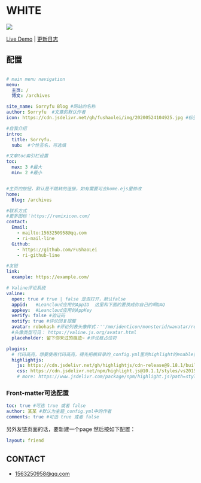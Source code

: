 # WHITE
![](https://cdn.jsdelivr.net/gh/fushaolei/img/20200630015134.png)

[Live Demo](https://sorryfu.top/) | [更新日志](https://sorryfu.top/2020/07/18/white%E4%B8%BB%E9%A2%98%E5%BC%80%E5%8F%91%EF%BC%88%E6%9B%B4%E6%96%B0ing%EF%BC%89/)

## 配置

```yml

# main menu navigation
menu:
  主页: /
  博文: /archives

site_name: Sorryfu Blog #网站的名称
author: Sorryfu  #文章的默认作者
icon: https://cdn.jsdelivr.net/gh/fushaolei/img/20200524104925.jpg #标签页图标

#自我介绍
intro:
  title: Sorryfu.
  sub:  #个性签名，可选填

#文章toc索引栏设置
toc:
  max: 3 #最大
  min: 2 #最小


#主页的按钮，默认是不跳转的连接，如有需要可去home.ejs里修改
home:
  Blog: /archives

#联系方式  
#更多图标：https://remixicon.com/
contact:
  Email: 
    - mailto:1563250958@qq.com
    - ri-mail-line
  Github:
    - https://github.com/FuShaoLei
    - ri-github-line

#友链
link:
  example: https://example.com/

# Valine评论系统
valine:
  open: true # true | false 是否打开，默认false
  appid:   #Leancloud应用的AppID  这里和下面的要换成你自己的啊QAQ
  appkey:  #Leancloud应用的AppKey
  verify: false #验证码
  notify: true #评论回复提醒
  avatar: robohash #评论列表头像样式：''/mm/identicon/monsterid/wavatar/retro/hide
  #头像类型可见： https://valine.js.org/avatar.html
  placeholder: 留下你来过的痕迹~ #评论框占位符

plugins:
  # 代码高亮，想要使用代码高亮，得先把根目录的_config.yml里的highlight的enable置成false
  highlightjs:
    js: https://cdn.jsdelivr.net/gh/highlightjs/cdn-release@9.18.1/build/highlight.min.js
    css: https://cdn.jsdelivr.net/npm/highlight.js@10.1.1/styles/vs2015.css
    # more: https://www.jsdelivr.com/package/npm/highlight.js?path=styles
```

### Front-matter可选配置

```yml
toc: true #可选 true 或者 false
author: 某某 #默认为主题_config.yml中的作者
comments: true #可选 true 或者 false
```

另外友链页面的话，要新建一个page
然后按如下配置：
```yml
layout: friend
```
## CONTACT
- 1563250958@qq.com
